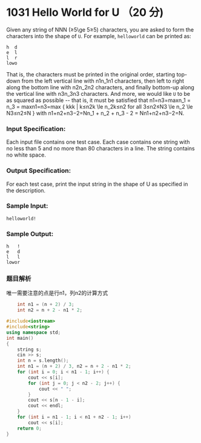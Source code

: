# 1031 Hello World for U （20 分)

Given any string of NNN (≥5\\ge 5≥5) characters, you are asked to form the characters into the shape of `U`. For example, `helloworld` can be printed as:

    h  d
    e  l
    l  r
    lowo
    

That is, the characters must be printed in the original order, starting top-down from the left vertical line with n1n_1n​1​​ characters, then left to right along the bottom line with n2n_2n​2​​ characters, and finally bottom-up along the vertical line with n3n_3n​3​​ characters. And more, we would like `U` to be as squared as possible -- that is, it must be satisfied that n1=n3=maxn\_1 = n\_3 = maxn​1​​=n​3​​=max { kkk | k≤n2k \\le n_2k≤n​2​​ for all 3≤n2≤N3 \\le n_2 \\le N3≤n​2​​≤N } with n1+n2+n3−2=Nn\_1 + n\_2 + n_3 - 2 = Nn​1​​+n​2​​+n​3​​−2=N.

### Input Specification:

Each input file contains one test case. Each case contains one string with no less than 5 and no more than 80 characters in a line. The string contains no white space.

### Output Specification:

For each test case, print the input string in the shape of U as specified in the description.

### Sample Input:

    helloworld!
    

### Sample Output:

    h   !
    e   d
    l   l
    lowor

### 题目解析

唯一需要注意的点是行n1，列n2的计算方式
```C++
    int n1 = (n + 2) / 3;
    int n2 = n + 2 - n1 * 2;
```

```C++
#include<iostream>
#include<string>
using namespace std;
int main()
{
	string s;
	cin >> s;
	int n = s.length();
	int n1 = (n + 2) / 3, n2 = n + 2 - n1 * 2;
	for (int i = 0; i < n1 - 1; i++) {
		cout << s[i];
		for (int j = 0; j < n2 - 2; j++) {
			cout << " ";
		}
		cout << s[n - 1 - i];
		cout << endl;
	}
	for (int i = n1 - 1; i < n1 + n2 - 1; i++)
		cout << s[i];
	return 0;
}

```